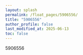 ```yaml
---
layout: splash
permalink: /float_pages/5906556/
title: "5906556"
author_profile: false
last_modified_at: 2025-06-13
toc: false
---
```

 
5906556
